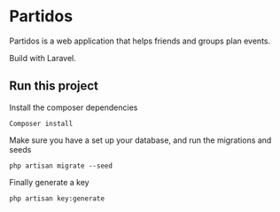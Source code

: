 # Partidos 

Partidos is a web application that helps friends and groups plan events.

Build with Laravel.
## Run this project

Install the composer dependencies
```
Composer install
```

Make sure you have a set up your database, and run the migrations and seeds

```
php artisan migrate --seed
```

Finally generate a key

```
php artisan key:generate
```



